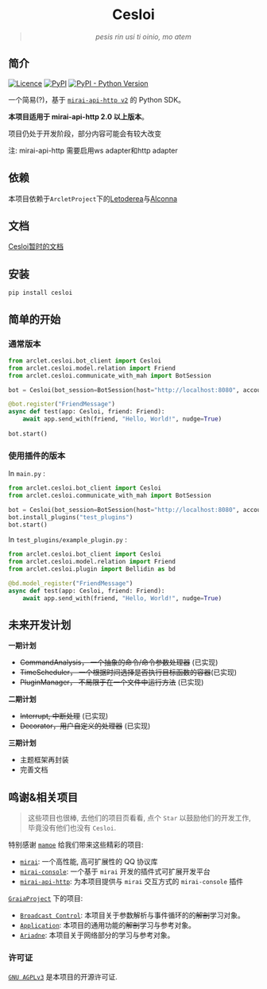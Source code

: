 <div align="center"> 
  
# Cesloi

  > _pesis rin usi ti oinio, mo atem_
  
</div>

## 简介

[![Licence](https://img.shields.io/github/license/RF-Tar-Railt/Cesloi)](https://github.com/RF-Tar-Railt/Cesloi/blob/master/LICENSE)
[![PyPI](https://img.shields.io/pypi/v/cesloi)](https://pypi.org/project/cesloi)
[![PyPI - Python Version](https://img.shields.io/pypi/pyversions/cesloi)](https://www.python.org/)

一个简易(?)，基于 [`mirai-api-http v2`](https://github.com/project-mirai/mirai-api-http) 的 Python SDK。

**本项目适用于 mirai-api-http 2.0 以上版本**。

项目仍处于开发阶段，部分内容可能会有较大改变

注: mirai-api-http 需要启用ws adapter和http adapter

## 依赖

本项目依赖于`ArcletProject`下的[Letoderea](https://github.com/ArcletProject/Letoderea)与[Alconna](https://github.com/ArcletProject/Alconna)

## 文档

[Cesloi暂时的文档](https://github.com/RF-Tar-Railt/Cesloi/wiki)

## 安装
`pip install cesloi`

## 简单的开始
### 通常版本
```python
from arclet.cesloi.bot_client import Cesloi
from arclet.cesloi.model.relation import Friend
from arclet.cesloi.communicate_with_mah import BotSession

bot = Cesloi(bot_session=BotSession(host="http://localhost:8080", account=1234567890, verify_key="INITKEYWylsVdbr"),debug=False)

@bot.register("FriendMessage")
async def test(app: Cesloi, friend: Friend):
    await app.send_with(friend, "Hello, World!", nudge=True)
    
bot.start()
```
### 使用插件的版本
In `main.py` :
```python
from arclet.cesloi.bot_client import Cesloi
from arclet.cesloi.communicate_with_mah import BotSession

bot = Cesloi(bot_session=BotSession(host="http://localhost:8080", account=1234567890, verify_key="INITKEYWylsVdbr"), debug=False)
bot.install_plugins("test_plugins")
bot.start()

```
In `test_plugins/example_plugin.py` :
```python
from arclet.cesloi.bot_client import Cesloi
from arclet.cesloi.model.relation import Friend
from arclet.cesloi.plugin import Bellidin as bd

@bd.model_register("FriendMessage")
async def test(app: Cesloi, friend: Friend):
    await app.send_with(friend, "Hello, World!", nudge=True)
```

## 未来开发计划
**一期计划**
 - ~~CommandAnalysis， 一个抽象的命令/命令参数处理器~~ (已实现)
 - ~~TimeScheduler， 一个根据时间选择是否执行目标函数的容器~~(已实现)
 - ~~PluginManager， 不局限于在一个文件中运行方法~~ (已实现)

**二期计划**
 - ~~Interrupt, 中断处理~~ (已实现)
 - ~~Decorator，用户自定义的处理器~~ (已实现)

**三期计划**
 - 主题框架再封装
 - 完善文档

## 鸣谢&相关项目
> 这些项目也很棒, 去他们的项目页看看, 点个 `Star` 以鼓励他们的开发工作, 毕竟没有他们也没有 `Cesloi`.
> 
特别感谢 [`mamoe`](https://github.com/mamoe) 给我们带来这些精彩的项目:
 - [`mirai`](https://github.com/mamoe/mirai): 一个高性能, 高可扩展性的 QQ 协议库
 - [`mirai-console`](https://github.com/mamoe/mirai-console): 一个基于 `mirai` 开发的插件式可扩展开发平台
 - [`mirai-api-http`](https://github.com/project-mirai/mirai-api-http): 为本项目提供与 `mirai` 交互方式的 `mirai-console` 插件

[`GraiaProject`](https://github.com/GraiaProject) 下的项目:
 - [`Broadcast Control`](https://github.com/GraiaProject/BroadcastControl): 本项目关于参数解析与事件循环的的~~解剖~~学习对象。
 - [`Application`](https://github.com/GraiaProject/Application/): 本项目的通用功能的~~解剖~~学习与参考对象。
 - [`Ariadne`](https://github.com/GraiaProject/Ariadne/): 本项目关于网络部分的学习与参考对象。 


### 许可证

[`GNU AGPLv3`](https://choosealicense.com/licenses/agpl-3.0/) 是本项目的开源许可证.
